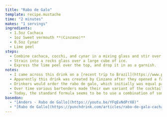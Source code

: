 ```yaml
---
title: "Rabo de Galo"
template: recipe.mustache
time: "2 minutes"
makes: "1 servings"
ingredients:
  - 1.5oz Cachaca
  - 1oz Sweet vermouth **(Cinzano)**
  - 0.5oz Cynar
  - Lime peel
steps:
  - Combine cachaca, cocchi, and cynar in a mixing glass and stir over ice until cold.
  - Strain into a rocks glass over a large cube of ice.
  - Express the lime peel over the top, and drop it in as a garnish.
notes:
  - I came across this drink on a [recent trip to Brazil](https://www.partyinparaty-juliaandadam.com/), and really enjoyed its complexity compared to the typical caipirinha variants that are the cocktail du jour over there (not that I have anything against Caipirinhas... they're probably my favorite tropical style drink, but there's only so many one can drink before you crave some variety).
  - Apparently this drink was created by Cinzano after they opened a factory in Sao Paulo and wanted to sell more vermouth to the locals. They introduced this foreign concept of mixing 2 alcoholic bases as a "cocktail", which in Portuguese translates as "galo" -> rooster/ cock, and "rabo" -> tail.
  - Drinkers would order the rabo de galo, which initially was equal parts cachaca and cinzano in a shot glass, pour a little out "for the saints", and then shoot the rest.
  - Over time various bartenders made their own variant of the cocktail, with various mixtures and types of sweet vermouth.
  - Today, the standard formula seems to be to use a combination of some sweet vermouth and cynar. Most recipes lean towards a modern template of a higher Cachaca to vermouth ratio, but I prefer the original template of 1:1 in my own rendition.
basedon: 
  - "[Anders - Rabo de Gallo](https://youtu.be/YFqEvNdPrX8)"
  - "[Rabo de Gallo](https://punchdrink.com/articles/rabo-de-gala-cachaca-cocktail-recipe-brazil/)"
---
```

